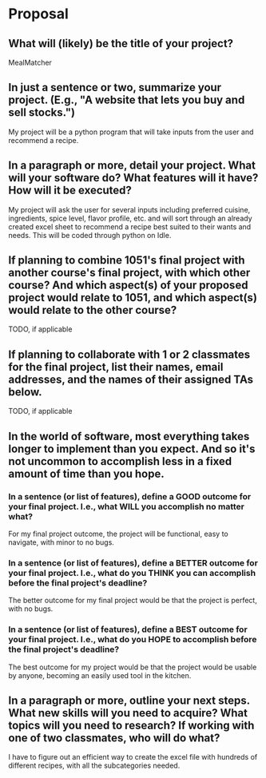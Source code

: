 # Proposal

## What will (likely) be the title of your project?

MealMatcher

## In just a sentence or two, summarize your project. (E.g., "A website that lets you buy and sell stocks.")

My project will be a python program that will take inputs from the user and recommend a recipe.

## In a paragraph or more, detail your project. What will your software do? What features will it have? How will it be executed?

My project will ask the user for several inputs including preferred cuisine, ingredients, spice level, flavor profile, etc. and will sort through an already created excel sheet to recommend a recipe best suited to their wants and needs. This will be coded through python on Idle.

## If planning to combine 1051's final project with another course's final project, with which other course? And which aspect(s) of your proposed project would relate to 1051, and which aspect(s) would relate to the other course?

TODO, if applicable

## If planning to collaborate with 1 or 2 classmates for the final project, list their names, email addresses, and the names of their assigned TAs below.

TODO, if applicable

## In the world of software, most everything takes longer to implement than you expect. And so it's not uncommon to accomplish less in a fixed amount of time than you hope.

### In a sentence (or list of features), define a GOOD outcome for your final project. I.e., what WILL you accomplish no matter what?

For my final project outcome, the project will be functional, easy to navigate, with minor to no bugs.

### In a sentence (or list of features), define a BETTER outcome for your final project. I.e., what do you THINK you can accomplish before the final project's deadline?

The better outcome for my final project would be that the project is perfect, with no bugs.

### In a sentence (or list of features), define a BEST outcome for your final project. I.e., what do you HOPE to accomplish before the final project's deadline?

The best outcome for my project would be that the project would be usable by anyone, becoming an easily used tool in the kitchen.

## In a paragraph or more, outline your next steps. What new skills will you need to acquire? What topics will you need to research? If working with one of two classmates, who will do what?

I have to figure out an efficient way to create the excel file with hundreds of different recipes, with all the subcategories needed.
